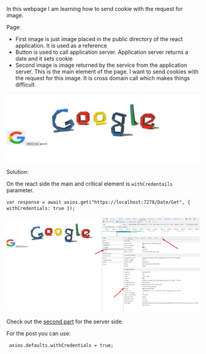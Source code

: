 In this webpage I am learning how to send cookie with the request for image.

Page:
- First image is just image placed in the public directory of the react application. It is used as a reference 
- Button is used to call application server. Application server returns a date and it sets cookie
- Second image is image returned by the service from the application server. This is the main element of the page. I want to send cookies with the request for this image. It is cross domain call which makes things difficult.


![](Images/2023-07-03-21-56-34.png)


Solution:

On the react side the main and critical element is `withCredentails` parameter.

```
var response = await axios.get("https://localhost:7278/Date/Get", { withCredentials: true });
```
![](Images/2023-07-03-22-00-25.png)

Check out the [second part](https://github.com/ProductivityTools-Learning/ProductivityTools.Learning.Cookies.WebApi) for the server side.

For the post you can use:

```
 axios.defaults.withCredentials = true;
```